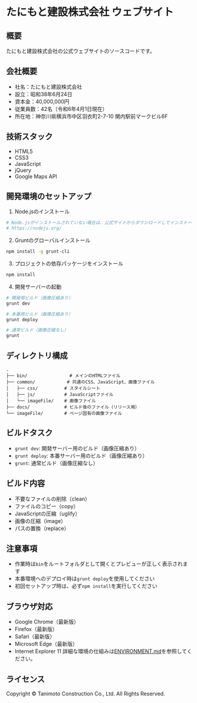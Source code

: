 # たにもと建設株式会社 ウェブサイト

## 概要
たにもと建設株式会社の公式ウェブサイトのソースコードです。

## 会社概要
- 社名：たにもと建設株式会社
- 設立：昭和38年6月24日
- 資本金：40,000,000円
- 従業員数：42名（令和6年4月1日現在）
- 所在地：神奈川県横浜市中区羽衣町2-7-10 関内駅前マークビル6F

## 技術スタック
- HTML5
- CSS3
- JavaScript
- jQuery
- Google Maps API

## 開発環境のセットアップ
1. Node.jsのインストール
```bash
# Node.jsがインストールされていない場合は、公式サイトからダウンロードしてインストール
# https://nodejs.org/
```

2. Gruntのグローバルインストール
```bash
npm install -g grunt-cli
```

3. プロジェクトの依存パッケージをインストール
```bash
npm install
```

4. 開発サーバーの起動
```bash
# 開発用ビルド（画像圧縮あり）
grunt dev

# 本番用ビルド（画像圧縮あり）
grunt deploy

# 通常ビルド（画像圧縮なし）
grunt
```

## ディレクトリ構成
```
.
├── bin/                # メインのHTMLファイル
├── common/            # 共通のCSS、JavaScript、画像ファイル
│   ├── css/          # スタイルシート
│   ├── js/           # JavaScriptファイル
│   └── imageFile/    # 画像ファイル
├── docs/             # ビルド後のファイル（リリース用）
└── imageFile/        # ページ固有の画像ファイル
```

## ビルドタスク
- `grunt dev`: 開発サーバー用のビルド（画像圧縮あり）
- `grunt deploy`: 本番サーバー用のビルド（画像圧縮あり）
- `grunt`: 通常ビルド（画像圧縮なし）

## ビルド内容
- 不要なファイルの削除（clean）
- ファイルのコピー（copy）
- JavaScriptの圧縮（uglify）
- 画像の圧縮（image）
- パスの置換（replace）

## 注意事項
- 作業時は`bin`をルートフォルダとして開くとプレビューが正しく表示されます
- 本番環境へのデプロイ時は`grunt deploy`を使用してください
- 初回セットアップ時は、必ず`npm install`を実行してください

## ブラウザ対応
- Google Chrome（最新版）
- Firefox（最新版）
- Safari（最新版）
- Microsoft Edge（最新版）
- Internet Explorer 11
詳細な環境の仕組みは[ENVIRONMENT.md](ENVIRONMENT.md)を参照してください。
## ライセンス
Copyright © Tanimoto Construction Co., Ltd. All Rights Reserved. 
